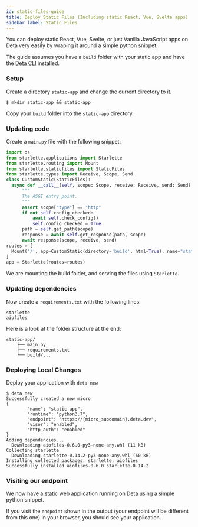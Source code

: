 ```yaml
---
id: static-files-guide
title: Deploy Static Files (Including static React, Vue, Svelte apps)
sidebar_label: Static Files
---
```


You can deploy static React, Vue, Svelte, or just Vanilla JavaScript apps on Deta very easily by wraping it around a simple python snippet.

The guide assumes you have a `build` folder with your static app and have the [Deta CLI](../cli/install.md) installed.
### Setup
Create a directory `static-app` and change the current directory to it.
  ```shell
  $ mkdir static-app && static-app
  ```
Copy your `build` folder into the `static-app` directory.

### Updating code
Create a `main.py` file with the following snippet:

  ```python
import os
from starlette.applications import Starlette
from starlette.routing import Mount
from starlette.staticfiles import StaticFiles
from starlette.types import Receive, Scope, Send
class CustomStatic(StaticFiles):
    async def __call__(self, scope: Scope, receive: Receive, send: Send) -> None:
        """
        The ASGI entry point.
        """
        assert scope["type"] == "http"
        if not self.config_checked:
            await self.check_config()
            self.config_checked = True
        path = self.get_path(scope)
        response = await self.get_response(path, scope)
        await response(scope, receive, send)
routes = [
    Mount('/', app=CustomStatic(directory='build', html=True), name="static"),
]
app = Starlette(routes=routes)
  ```

We are mounting the build folder, and serving the files using `Starlette`.

### Updating dependencies
Now create a `requirements.txt` with the following lines:
  ```
starlette
aiofiles
  ``` 

Here is a look at the folder structure at the end:
  ```
  static-app/
      ├── main.py
      ├── requirements.txt 
      └── build/...
  ```

### Deploying Local Changes
Deploy your application with `deta new`
  ```
  $ deta new
  Successfully created a new micro
  {
          "name": "static-app",
          "runtime": "python3.7",
          "endpoint": "https://{micro_subdomain}.deta.dev",
          "visor": "enabled",
          "http_auth": "enabled"
  }
  Adding dependencies...
    Downloading aiofiles-0.6.0-py3-none-any.whl (11 kB)
  Collecting starlette
    Downloading starlette-0.14.2-py3-none-any.whl (60 kB)
  Installing collected packages: starlette, aiofiles
  Successfully installed aiofiles-0.6.0 starlette-0.14.2
  ```

### Visiting our endpoint
We now have a static web application running on Deta using a simple python snippet.

If you visit the `endpoint` shown in the output (your endpoint will be different from this one) in your browser, you should see your application. 
